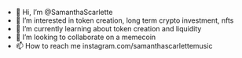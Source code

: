 - 👋 Hi, I’m @SamanthaScarlette
- 👀 I’m interested in token creation, long term crypto investment, nfts
- 🌱 I’m currently learning about token creation and liquidity
- 💞️ I’m looking to collaborate on a memecoin
- 📫 How to reach me instagram.com/samanthascarlettemusic

<!---
SamanthaScarlette/SamanthaScarlette is a ✨ special ✨ repository because its `README.md` (this file) appears on your GitHub profile.
You can click the Preview link to take a look at your changes.
--->
